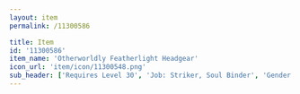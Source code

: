 ```yaml
---
layout: item
permalink: /11300586

title: Item
id: '11300586'
item_name: 'Otherworldly Featherlight Headgear'
icon_url: 'item/icon/11300548.png'
sub_header: ['Requires Level 30', 'Job: Striker, Soul Binder', 'Gender: All']
---
```

